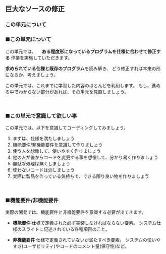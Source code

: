 ## 巨大なソースの修正
### この単元について

### ■この単元について

この単元では、
　**ある程度形になっているプログラムを仕様に合わせて修正する**
作業を実施していただきます。

**求められている仕様と既存のプログラム**を読み解き、
どう修正すれば本来の形になるか、考えましょう。

この単元では、これまでに学習した内容のほとんどを利用します。
もし、進める中でわからない部分があれば、その単元を見直しましょう。

&nbsp;

### ■この単元で意識して欲しい事

この単元では、以下を意識してコーディングしてみましょう。

1. まずは、仕様を満たしましょう
2. 機能要件/非機能要件を意識して作りましょう
3. 使う人を想像して、使いやすく作りましょう
4. 他の人が後からコードを変更する事を想像して、分かり易く作りましょう
5. 無駄な処理は無くしましょう
6. 使わないコードは消しましょう
7. 実際に製品を作っている気持ちで、できる限り良い物を作りましょう

&nbsp;

### ■機能要件/非機能要件

実際の開発では、機能要件と非機能要件を意識する必要が出てきます。

- **機能要件**
仕様で定義された必ず実装しなければならない要素。
システム仕様のスライドに記述されている各種項目のこと。

- **非機能要件**
仕様で定義されていないが満たすべき要素。
システムの使いやすさ(ユーザビリティ)やコードのコメント量(保守性)など。

